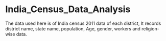 # India_Census_Data_Analysis
The data used here is of India census 2011 data of each district, It records district name, state name, population, Age, gender, workers and religion-wise data.
